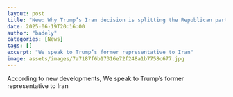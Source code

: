 ```yaml
---
layout: post
title: "New: Why Trump’s Iran decision is splitting the Republican party"
date: 2025-06-19T20:16:00
author: "badely"
categories: [News]
tags: []
excerpt: "We speak to Trump’s former representative to Iran"
image: assets/images/7a7187f6b17316e72f248a1b7758c677.jpg
---
```


According to new developments, We speak to Trump’s former representative to Iran

